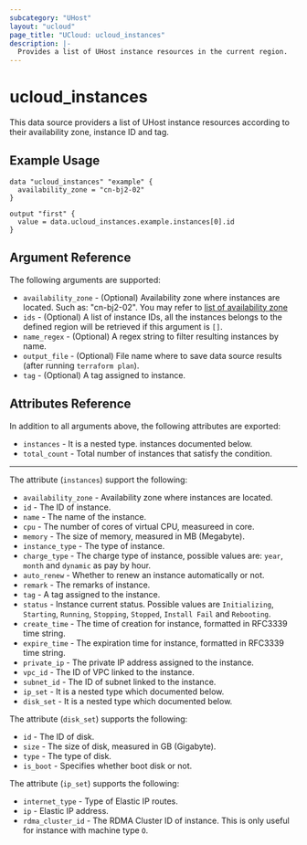 ```yaml
---
subcategory: "UHost"
layout: "ucloud"
page_title: "UCloud: ucloud_instances"
description: |-
  Provides a list of UHost instance resources in the current region.
---
```


# ucloud_instances

This data source providers a list of UHost instance resources according to their availability zone, instance ID and tag.

## Example Usage

```hcl
data "ucloud_instances" "example" {
  availability_zone = "cn-bj2-02"
}

output "first" {
  value = data.ucloud_instances.example.instances[0].id
}
```

## Argument Reference

The following arguments are supported:

* `availability_zone` - (Optional) Availability zone where instances are located. Such as: "cn-bj2-02". You may refer to [list of availability zone](https://docs.ucloud.cn/api/summary/regionlist)
* `ids` - (Optional) A list of instance IDs, all the instances belongs to the defined region will be retrieved if this argument is `[]`.
* `name_regex` - (Optional) A regex string to filter resulting instances by name.
* `output_file` - (Optional) File name where to save data source results (after running `terraform plan`).
* `tag` - (Optional) A tag assigned to instance.

## Attributes Reference

In addition to all arguments above, the following attributes are exported:

* `instances` - It is a nested type. instances documented below.
* `total_count` - Total number of instances that satisfy the condition.

- - -

The attribute (`instances`) support the following:

* `availability_zone` - Availability zone where instances are located.
* `id` - The ID of instance.
* `name` - The name of the instance.
* `cpu` - The number of cores of virtual CPU, measureed in core.
* `memory` - The size of memory, measured in MB (Megabyte).
* `instance_type` - The type of instance.
* `charge_type` - The charge type of instance, possible values are: `year`, `month` and `dynamic` as pay by hour.
* `auto_renew` - Whether to renew an instance automatically or not.
* `remark` - The remarks of instance.
* `tag` - A tag assigned to the instance.
* `status` - Instance current status. Possible values are `Initializing`, `Starting`, `Running`, `Stopping`, `Stopped`, `Install Fail` and `Rebooting`.
* `create_time` - The time of creation for instance, formatted in RFC3339 time string.
* `expire_time` - The expiration time for instance, formatted in RFC3339 time string.
* `private_ip` - The private IP address assigned to the instance.
* `vpc_id` - The ID of VPC linked to the instance.
* `subnet_id` - The ID of subnet linked to the instance.
* `ip_set` - It is a nested type which documented below.
* `disk_set` - It is a nested type which documented below.

The attribute (`disk_set`) supports the following:

* `id` - The ID of disk.
* `size` - The size of disk, measured in GB (Gigabyte).
* `type` - The type of disk.
* `is_boot` - Specifies whether boot disk or not.

The attribute (`ip_set`) supports the following:

* `internet_type` - Type of Elastic IP routes.
* `ip` - Elastic IP address.
* `rdma_cluster_id` - The RDMA Cluster ID of instance. This is only useful for instance with machine type `O`.

